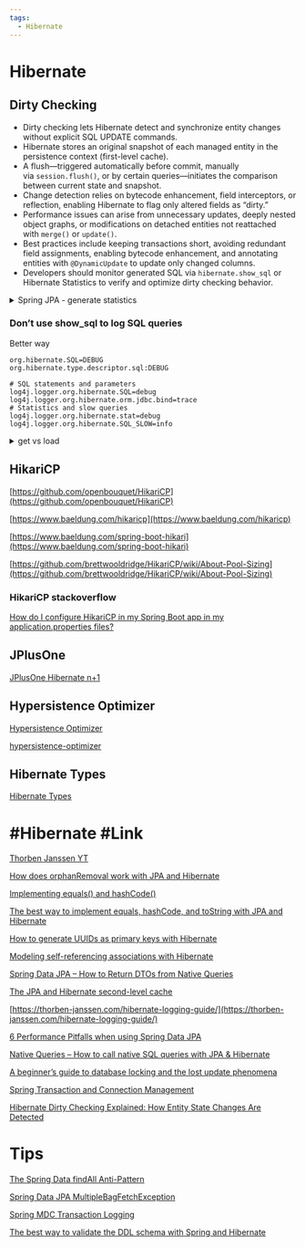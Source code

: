 ```yaml
---
tags:
  - Hibernate
---
```


# Hibernate


## Dirty Checking

- Dirty checking lets Hibernate detect and synchronize entity changes without explicit SQL UPDATE commands.
- Hibernate stores an original snapshot of each managed entity in the persistence context (first-level cache).
- A flush—triggered automatically before commit, manually via `session.flush()`, or by certain queries—initiates the comparison between current state and snapshot.
- Change detection relies on bytecode enhancement, field interceptors, or reflection, enabling Hibernate to flag only altered fields as “dirty.”
- Performance issues can arise from unnecessary updates, deeply nested object graphs, or modifications on detached entities not reattached with `merge()` or `update()`.
- Best practices include keeping transactions short, avoiding redundant field assignments, enabling bytecode enhancement, and annotating entities with `@DynamicUpdate` to update only changed columns.
- Developers should monitor generated SQL via `hibernate.show_sql` or Hibernate Statistics to verify and optimize dirty checking behavior.

<details>
<summary>Spring JPA - generate statistics</summary>

## Spring JPA - generate statistics
```
spring.jpa.properties.hibernate.generate_statistics=true
```
</details>

### Don’t use show_sql to log SQL queries
Better way
```
org.hibernate.SQL=DEBUG
org.hibernate.type.descriptor.sql:DEBUG

# SQL statements and parameters
log4j.logger.org.hibernate.SQL=debug
log4j.logger.org.hibernate.orm.jdbc.bind=trace
# Statistics and slow queries
log4j.logger.org.hibernate.stat=debug
log4j.logger.org.hibernate.SQL_SLOW=info
```


<details>
<summary>get vs load</summary>

## get vs load

| **Feature**                        | **get()**                                          | **load()**                                                    |
| ---------------------------------- | -------------------------------------------------- | -------------------------------------------------------------- |
| **Loading Strategy**               | Eager loading (immediate database query)           | Lazy loading (proxy object, data fetched on access)            |
| **Return Value (if exists)**       | Actual object                                      | Proxy object                                                   |
| **Database Query**                 | Executes immediately                               | Executes when a property is accessed                           |
| **Return Value (if not exists)**   | null                                              | Results in an **ObjectNotFoundException** when accessing properties |
| **Hibernate Cache**                | Retrieves from the cache if present               | Still returns proxy even if cached                             |

</details>

## HikariCP

[https://github.com/openbouquet/HikariCP](https://github.com/openbouquet/HikariCP)

[https://www.baeldung.com/hikaricp](https://www.baeldung.com/hikaricp)

[https://www.baeldung.com/spring-boot-hikari](https://www.baeldung.com/spring-boot-hikari)

[https://github.com/brettwooldridge/HikariCP/wiki/About-Pool-Sizing](https://github.com/brettwooldridge/HikariCP/wiki/About-Pool-Sizing)

### HikariCP stackoverflow

[How do I configure HikariCP in my Spring Boot app in my application.properties files?](https://stackoverflow.com/questions/26490967/how-do-i-configure-hikaricp-in-my-spring-boot-app-in-my-application-properties-f)

## JPlusOne

[JPlusOne Hibernate n+1](https://github.com/adgadev/jplusone)

## Hypersistence Optimizer

[Hypersistence Optimizer](https://vladmihalcea.com/hypersistence-optimizer/)

[hypersistence-optimizer](https://github.com/vladmihalcea/hypersistence-optimizer)


## Hibernate Types

[Hibernate Types](https://github.com/vladmihalcea/hibernate-types)



# #Hibernate #Link 

[Thorben Janssen YT](https://www.youtube.com/channel/UCYeDPubBiFCZXIOgGYoyADw)

[How does orphanRemoval work with JPA and Hibernate](https://vladmihalcea.com/orphanremoval-jpa-hibernate/)

[Implementing equals() and hashCode()](https://thorben-janssen.com/ultimate-guide-to-implementing-equals-and-hashcode-with-hibernate/)

[The best way to implement equals, hashCode, and toString with JPA and Hibernate](https://vladmihalcea.com/the-best-way-to-implement-equals-hashcode-and-tostring-with-jpa-and-hibernate/)

[How to generate UUIDs as primary keys with Hibernate](https://thorben-janssen.com/generate-uuids-primary-keys-hibernate/)

[Modeling self-referencing associations with Hibernate](https://thorben-janssen.com/self-referencing-associations/?ck_subscriber_id=198329661)

[Spring Data JPA – How to Return DTOs from Native Queries](https://thorben-janssen.com/spring-data-jpa-dto-native-queries/)

[The JPA and Hibernate second-level cache](https://vladmihalcea.com/jpa-hibernate-second-level-cache/)

[https://thorben-janssen.com/hibernate-logging-guide/](https://thorben-janssen.com/hibernate-logging-guide/)

[6 Performance Pitfalls when using Spring Data JPA](https://thorben-janssen.com/6-performance-pitfalls-when-using-spring-data-jpa/)

[Native Queries – How to call native SQL queries with JPA & Hibernate](https://thorben-janssen.com/jpa-native-queries/)

[A beginner’s guide to database locking and the lost update phenomena](https://vladmihalcea.com/a-beginners-guide-to-database-locking-and-the-lost-update-phenomena/)

[Spring Transaction and Connection Management](https://vladmihalcea.com/spring-transaction-connection-management/)

[Hibernate Dirty Checking Explained: How Entity State Changes Are Detected](https://www.javacodegeeks.com/2025/07/hibernate-dirty-checking-explained-how-entity-state-changes-are-detected.html)

# Tips 

[The Spring Data findAll Anti-Pattern](https://vladmihalcea.com/spring-data-findall-anti-pattern/)

[Spring Data JPA MultipleBagFetchException](https://vladmihalcea.com/spring-data-jpa-multiplebagfetchexception/)

[Spring MDC Transaction Logging](https://vladmihalcea.com/spring-mdc-transaction-logging/)

[The best way to validate the DDL schema with Spring and Hibernate](https://vladmihalcea.com/validate-ddl-schema-spring-hibernate/)

